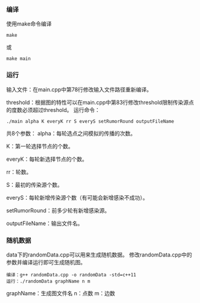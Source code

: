 ### 编译
使用make命令编译
```commandline
make
```
或
```commandline
make main
```

### 运行
输入文件：在main.cpp中第78行修改输入文件路径重新编译。

threshold：根据图的特性可以在main.cpp中第83行修改threshold限制传染源点的度数必须超过threshold。
运行命令：
```commandline
./main alpha K everyK rr S everyS setRumorRound outputFileName
```
共8个参数：
alpha：每轮选点之间模拟的传播的次数。

K：第一轮选择节点的个数。

everyK：每轮新选择节点的个数。

rr：轮数。

S：最初的传染源个数。

everyS：每轮新增传染源个数（有可能会新增感染不成功）。

setRumorRound：前多少轮有新增感染源。

outputFileName：输出文件名。

### 随机数据
data下的randomData.cpp可以用来生成随机数据。
修改randomData.cpp中的参数并编译运行即可生成随机图。
```commandline
编译：g++ randomData.cpp -o randomData -std=c++11
运行：./randomData graphName n m 
```
graphName：生成图文件名
n：点数
m：边数